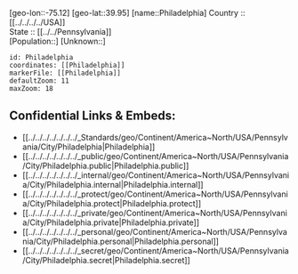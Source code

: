 ﻿---
location: [39.95,-75.12] 
mapzoom: [7,12] 
mapmarker: city 
type: City
tags:
- geo/City


SpocWebEntityId: 33352
isDeleted: false
confidential: public

---
[geo-lon::-75.12] 
[geo-lat::39.95] 
[name::Philadelphia] 
Country :: [[../../../../USA]]  
State :: [[../../Pennsylvania]]  
[Population::] 
[Unknown::] 


```leaflet
id: Philadelphia
coordinates: [[Philadelphia]] 
markerFile: [[Philadelphia]] 
defaultZoom: 11 
maxZoom: 18
```


## Confidential Links & Embeds: 
- [[../../../../../../../_Standards/geo/Continent/America~North/USA/Pennsylvania/City/Philadelphia|Philadelphia]] 
- [[../../../../../../../_public/geo/Continent/America~North/USA/Pennsylvania/City/Philadelphia.public|Philadelphia.public]] 
- [[../../../../../../../_internal/geo/Continent/America~North/USA/Pennsylvania/City/Philadelphia.internal|Philadelphia.internal]] 
- [[../../../../../../../_protect/geo/Continent/America~North/USA/Pennsylvania/City/Philadelphia.protect|Philadelphia.protect]] 
- [[../../../../../../../_private/geo/Continent/America~North/USA/Pennsylvania/City/Philadelphia.private|Philadelphia.private]] 
- [[../../../../../../../_personal/geo/Continent/America~North/USA/Pennsylvania/City/Philadelphia.personal|Philadelphia.personal]] 
- [[../../../../../../../_secret/geo/Continent/America~North/USA/Pennsylvania/City/Philadelphia.secret|Philadelphia.secret]] 
